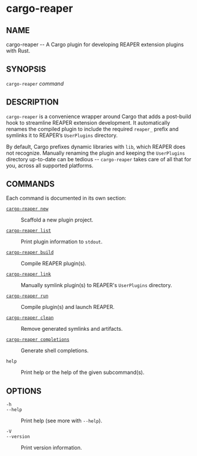 # cargo-reaper

## NAME
cargo-reaper -- A Cargo plugin for developing REAPER extension plugins with Rust.

## SYNOPSIS
`cargo-reaper` _command_

## DESCRIPTION
`cargo-reaper` is a convenience wrapper around Cargo that adds a post-build hook to streamline REAPER extension development. It automatically renames the compiled plugin to include the required `reaper_` prefix and symlinks it to REAPER’s `UserPlugins` directory.

By default, Cargo prefixes dynamic libraries with `lib`, which REAPER does not recognize. Manually renaming the plugin and keeping the `UserPlugins` directory up-to-date can be tedious -- `cargo-reaper` takes care of all that for you, across all supported platforms.

## COMMANDS

Each command is documented in its own section:

[`cargo-reaper new`](./commands/new.md) </br>
  <dd>Scaffold a new plugin project.</dd>

[`cargo-reaper list`](./commands/list.md) </br>
  <dd>Print plugin information to <code>stdout</code>.</dd>

[`cargo-reaper build`](./commands/build.md) </br>
  <dd>Compile REAPER plugin(s).</dd>

[`cargo-reaper link`](./commands/link.md) </br>
  <dd>Manually symlink plugin(s) to REAPER's <code>UserPlugins</code> directory.</dd>

[`cargo-reaper run`](./commands/run.md) </br>
  <dd>Compile plugin(s) and launch REAPER.</dd>

[`cargo-reaper clean`](./commands/clean.md) </br>
  <dd>Remove generated symlinks and artifacts.</dd>

[`cargo-reaper completions`](./commands/completions.md) </br>
  <dd>Generate shell completions.</dd>

`help` </br>
  <dd>Print help or the help of the given subcommand(s).</dd>

## OPTIONS

`-h` </br>
`--help` </br>
  <dd>Print help (see more with <code>--help</code>).</dd>

`-V` </br>
`--version` </br>
  <dd>Print version information.</dd>
